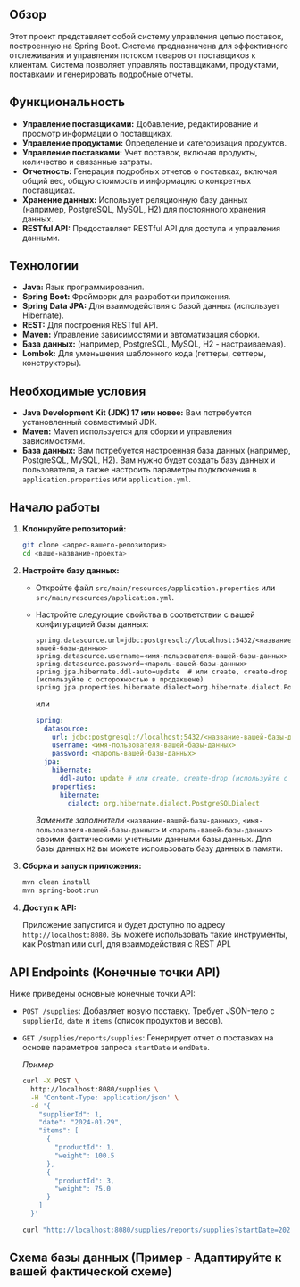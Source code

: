 ## Обзор

Этот проект представляет собой систему управления цепью поставок, построенную на Spring Boot. Система предназначена для эффективного отслеживания и управления потоком товаров от поставщиков к клиентам. Система позволяет управлять поставщиками, продуктами, поставками и генерировать подробные отчеты.

## Функциональность

*   **Управление поставщиками:** Добавление, редактирование и просмотр информации о поставщиках.
*   **Управление продуктами:** Определение и категоризация продуктов.
*   **Управление поставками:** Учет поставок, включая продукты, количество и связанные затраты.
*   **Отчетность:** Генерация подробных отчетов о поставках, включая общий вес, общую стоимость и информацию о конкретных поставщиках.
*   **Хранение данных:** Использует реляционную базу данных (например, PostgreSQL, MySQL, H2) для постоянного хранения данных.
*   **RESTful API:** Предоставляет RESTful API для доступа и управления данными.

## Технологии

*   **Java:** Язык программирования.
*   **Spring Boot:** Фреймворк для разработки приложения.
*   **Spring Data JPA:** Для взаимодействия с базой данных (использует Hibernate).
*   **REST:** Для построения RESTful API.
*   **Maven:** Управление зависимостями и автоматизация сборки.
*   **База данных:** (например, PostgreSQL, MySQL, H2 - настраиваемая).
*   **Lombok:** Для уменьшения шаблонного кода (геттеры, сеттеры, конструкторы).

## Необходимые условия

*   **Java Development Kit (JDK) 17 или новее:** Вам потребуется установленный совместимый JDK.
*   **Maven:** Maven используется для сборки и управления зависимостями.
*   **База данных:** Вам потребуется настроенная база данных (например, PostgreSQL, MySQL, H2). Вам нужно будет создать базу данных и пользователя, а также настроить параметры подключения в `application.properties` или `application.yml`.

## Начало работы

1.  **Клонируйте репозиторий:**

    ```bash
    git clone <адрес-вашего-репозитория>
    cd <ваше-название-проекта>
    ```

2.  **Настройте базу данных:**

    *   Откройте файл `src/main/resources/application.properties` или `src/main/resources/application.yml`.
    *   Настройте следующие свойства в соответствии с вашей конфигурацией базы данных:

        ```properties
        spring.datasource.url=jdbc:postgresql://localhost:5432/<название-вашей-базы-данных>
        spring.datasource.username=<имя-пользователя-вашей-базы-данных>
        spring.datasource.password=<пароль-вашей-базы-данных>
        spring.jpa.hibernate.ddl-auto=update  # или create, create-drop (используйте с осторожностью в продакшене)
        spring.jpa.properties.hibernate.dialect=org.hibernate.dialect.PostgreSQLDialect
        ```

        или

        ```yaml
        spring:
          datasource:
            url: jdbc:postgresql://localhost:5432/<название-вашей-базы-данных>
            username: <имя-пользователя-вашей-базы-данных>
            password: <пароль-вашей-базы-данных>
          jpa:
            hibernate:
              ddl-auto: update # или create, create-drop (используйте с осторожностью в продакшене)
            properties:
              hibernate:
                dialect: org.hibernate.dialect.PostgreSQLDialect
        ```

        *Замените заполнители* `<название-вашей-базы-данных>`, `<имя-пользователя-вашей-базы-данных>` и `<пароль-вашей-базы-данных>` своими фактическими учетными данными базы данных. Для базы данных `H2` вы можете использовать базу данных в памяти.

3.  **Сборка и запуск приложения:**

    ```bash
    mvn clean install
    mvn spring-boot:run
    ```

4.  **Доступ к API:**

    Приложение запустится и будет доступно по адресу `http://localhost:8080`. Вы можете использовать такие инструменты, как Postman или curl, для взаимодействия с REST API.

## API Endpoints (Конечные точки API)

Ниже приведены основные конечные точки API:

*   `POST /supplies`: Добавляет новую поставку. Требует JSON-тело с `supplierId`, `date` и `items` (список продуктов и весов).
*   `GET /supplies/reports/supplies`: Генерирует отчет о поставках на основе параметров запроса `startDate` и `endDate`.

    *Пример*

    ```bash
    curl -X POST \
      http://localhost:8080/supplies \
      -H 'Content-Type: application/json' \
      -d '{
        "supplierId": 1,
        "date": "2024-01-29",
        "items": [
          {
            "productId": 1,
            "weight": 100.5
          },
          {
            "productId": 3,
            "weight": 75.0
          }
        ]
      }'
    ```

    ```bash
    curl "http://localhost:8080/supplies/reports/supplies?startDate=2024-01-01&endDate=2024-01-31"
    ```

## Схема базы данных (Пример - Адаптируйте к вашей фактической схеме)
